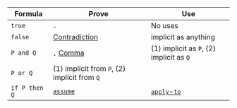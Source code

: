 

| Formula        |  Prove        | Use      |
| -------------- | ------------- | -------- |
| `true`         | `.`           | No uses  |
| `false`        | [Contradiction](./Reference.md#contradiction) | implicit as anything |
| `P and Q`      |  `,` [Comma](./Reference.md#comma-conjunction-and-introduction) | (1) implicit as `P`, (2) implicit as `Q` |
| `P or Q`      | (1) implicit from `P`, (2) implicit from `Q` | 
| `if P then Q` | [`assume`](./Reference.md#assume) | [`apply`-`to`](./Reference.md#apply-to-proof-modus-ponens) |


